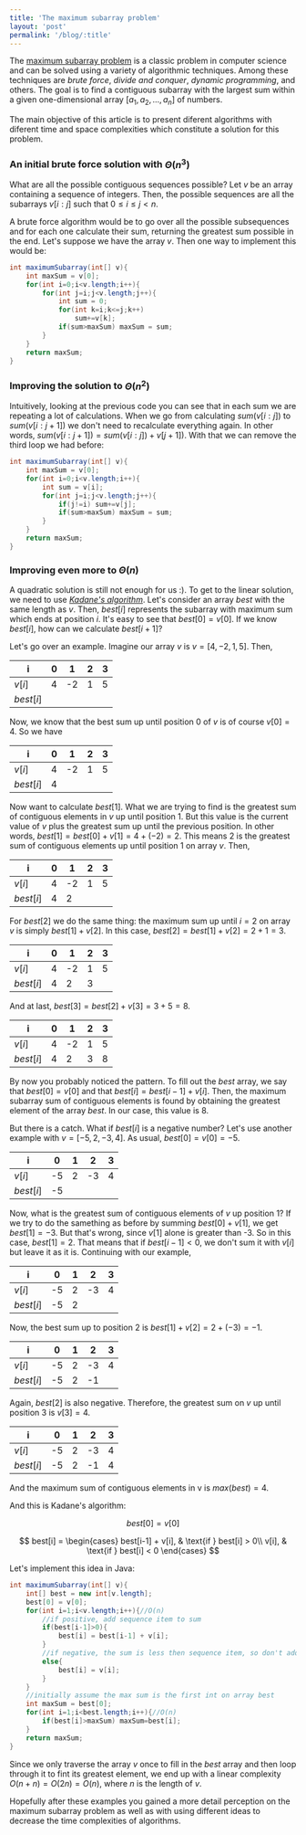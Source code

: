 ```yaml
---
title: 'The maximum subarray problem'
layout: 'post'
permalink: '/blog/:title'
---
```

The [maximum subarray problem](https://en.wikipedia.org/wiki/Maximum_subarray_problem) is a classic problem in computer science and can be solved using a variety of algorithmic techniques. Among these techniques are *brute force*, *divide and conquer*, *dynamic programming*, and others. The goal is to find a contiguous subarray with the largest sum within a given one-dimensional array $[a_1, a_2,..., a_n]$ of numbers.

The main objective of this article is to present diferent algorithms with diferent time and space complexities which constitute a solution for this problem.


### An initial brute force solution with $\Theta (n^3)$

What are all the possible contiguous sequences possible? Let $v$ be an array containing a sequence of integers. Then, the possible sequences are all the subarrays $v[i:j]$ such that $0 \leq i \leq j < n$.

A brute force algorithm would be to go over all the possible subsequences and for each one calculate their sum, returning the greatest sum possible in the end. Let's suppose we have the array $v$. Then one way to implement this would be:

```java
int maximumSubarray(int[] v){
    int maxSum = v[0];
    for(int i=0;i<v.length;i++){
        for(int j=i;j<v.length;j++){
            int sum = 0;
            for(int k=i;k<=j;k++)
                sum+=v[k];
            if(sum>maxSum) maxSum = sum;
        }  
    }
    return maxSum;
}
```

### Improving the solution to $\Theta (n^2)$

Intuitively, looking at the previous code you can see that in each sum we are repeating a lot of calculations. When we go from calculating $sum(v[i:j])$ to $sum(v[i:j+1])$ we don't need to recalculate everything again. In other words, $sum(v[i:j+1]) = sum(v[i:j]) + v[j+1])$. With that we can remove the third loop we had before:

```java
int maximumSubarray(int[] v){
    int maxSum = v[0];
    for(int i=0;i<v.length;i++){
        int sum = v[i];
        for(int j=i;j<v.length;j++){
            if(j!=i) sum+=v[j];
            if(sum>maxSum) maxSum = sum;
        }  
    }
    return maxSum;
}
```

### Improving even more to $\Theta (n)$

A quadratic solution is still not enough for us :). To get to the linear solution, we need to use [*Kadane's algorithm*](https://en.wikipedia.org/wiki/Maximum_subarray_problem#Kadane's_algorithm). Let's consider an array $best$ with the same length as $v$. Then, $best[i]$ represents the subarray with maximum sum which ends at position $i$. It's easy to see that $best[0] = v[0]$. If we know $best[i]$, how can we calculate $best[i+1]$? 

Let's go over an example. Imagine our array $v$ is $v = [4, -2, 1, 5]$. Then, 

| i       | 0  | 1 | 2 | 3 |
|---------|----|---|---|---|
|$v[i]$   |4   |-2 |1  |5  |
|$best[i]$|    |   |   |   |

Now, we know that the best sum up until position $0$ of $v$ is of course $v[0] = 4$. So we have

| i       | 0  | 1 | 2 | 3 |
|---------|----|---|---|---|
|$v[i]$   |4   |-2 |1  |5  |
|$best[i]$|4   |   |   |   |

Now want to calculate $best[1]$. What we are trying to find is the greatest sum of contiguous elements in $v$ up until position 1. But this value is the current value of $v$ plus the greatest sum up until the previous position. In other words, $best[1] = best[0] + v[1] = 4 + (-2) = 2$. This means 2 is the greatest sum of contiguous elements up until position 1 on array $v$. Then,

| i       | 0  | 1 | 2 | 3 |
|---------|----|---|---|---|
|$v[i]$   |4   |-2 |1  |5  |
|$best[i]$|4   |2  |   |   |

For $best[2]$ we do the same thing: the maximum sum up until $i = 2$ on array $v$ is simply $best[1] + v[2]$. In this case, $best[2] = best[1] + v[2] = 2 + 1 = 3$. 

| i       | 0  | 1 | 2 | 3 |
|---------|----|---|---|---|
|$v[i]$   |4   |-2 |1  |5  |
|$best[i]$|4   |2  |3  |   |

And at last, $best[3] = best[2] + v[3] = 3 + 5 = 8$.

| i       | 0  | 1 | 2 | 3 |
|---------|----|---|---|---|
|$v[i]$   |4   |-2 |1  |5  |
|$best[i]$|4   |2  |3  |8  |

By now you probably noticed the pattern. To fill out the $best$ array, we say that $best[0] = v[0]$ and that $best[i] = best[i-1] + v[i]$. Then, the maximum subarray sum of contiguous elements is found by obtaining the greatest element of the array $best$. In our case, this value is 8.

But there is a catch. What if $best[i]$ is a negative number? Let's use another example with $v = [-5, 2, -3, 4]$. As usual, $best[0] = v[0] = -5$.

| i       | 0  | 1 | 2 | 3 |
|---------|----|---|---|---|
|$v[i]$   |-5  |2  |-3 |4  |
|$best[i]$|-5  |   |   |   |

Now, what is the greatest sum of contiguous elements of $v$ up position 1? If we try to do the samething as before by summing $best[0] + v[1]$, we get $best[1] = -3$. But that's wrong, since $v[1]$ alone is greater than -3. So in this case, $best[1] = 2$. That means that if $best[i-1] < 0$, we don't sum it with $v[i]$ but leave it as it is. Continuing with our example,

| i       | 0  | 1 | 2 | 3 |
|---------|----|---|---|---|
|$v[i]$   |-5  |2  |-3 |4  |
|$best[i]$|-5  |2  |   |   |

Now, the best sum up to position $2$ is $best[1] + v[2] = 2 + (-3) = -1$.

| i       | 0  | 1 | 2 | 3 |
|---------|----|---|---|---|
|$v[i]$   |-5  |2  |-3 |4  |
|$best[i]$|-5  |2  |-1 |   |

Again, $best[2]$ is also negative. Therefore, the greatest sum on $v$ up until position $3$ is $v[3] = 4$.

| i       | 0  | 1 | 2 | 3 |
|---------|----|---|---|---|
|$v[i]$   |-5  |2  |-3 |4  |
|$best[i]$|-5  |2  |-1 |4  |

And the maximum sum of contiguous elements in v is $max(best) = 4$.

And this is Kadane's algorithm:

$$
    best[0] = v[0]
$$

$$ best[i] = 
    \begin{cases}
        best[i-1] + v[i],  & \text{if } best[i] > 0\\
        v[i],              & \text{if } best[i] < 0
    \end{cases}
$$

Let's implement this idea in Java:

```java
int maximumSubarray(int[] v){
    int[] best = new int[v.length];
    best[0] = v[0];
    for(int i=1;i<v.length;i++){//O(n)
        //if positive, add sequence item to sum
        if(best[i-1]>0){
            best[i] = best[i-1] + v[i];
        }
        //if negative, the sum is less then sequence item, so don't add
        else{
            best[i] = v[i];
        }
    }
    //initially assume the max sum is the first int on array best
    int maxSum = best[0];
    for(int i=1;i<best.length;i++){//O(n)
        if(best[i]>maxSum) maxSum=best[i];
    }
    return maxSum;
}
```
Since we only traverse the array $v$ once to fill in the $best$ array and then loop through it to fint its greatest element, we end up with a linear complexity $O(n + n) = O(2n) = O(n)$, where $n$ is the length of $v$. 

Hopefully after these examples you gained a more detail perception on the maximum subarray problem as well as with using different ideas to decrease the time complexities of algorithms.

